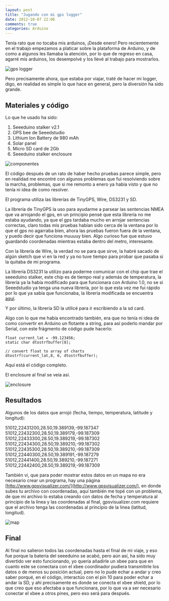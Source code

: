 ```yaml
---
layout: post
title: "Jugando con mi gps logger"
date: 2012-10-07 22:06
comments: true
categories: Arduino
---
```


Tenía rato que no tocaba mis arduinos, ¡Desde enero! Pero recientemente
en el trabajo empezamos a platicar sobre la plataforma de Arduino, y de
como a algunos les llamaba la atención, por lo que de regreso en casa,
agarré mis arduinos, los desempolvé y los llevé al trabajo para
mostrarlos.

![gps
logger](https://s3-us-west-1.amazonaws.com/jcastaneyra-blog/images/logger.jpg)

Pero precisamente ahora, que estaba por viajar, traté de hacer mi
logger, digo, en realidad es simple lo que hace en general, pero la
diversión ha sido grande.

<!-- more -->

## Materiales y código

Lo que he usado ha sido:

1. Seeeduino stalker v2.1
2. GPS bee de Seeedstudio
3. Lithium Ion Battery de 980 mAh
4. Solar panel
5. Micro SD card de 2Gb
6. Seeeduino stalker enclosure

![componentes](https://s3-us-west-1.amazonaws.com/jcastaneyra-blog/images/logger_components.jpg)

El código después de un rato de haber hecho pruebas parece simple, pero
en realidad me encontré con algunos problemas que fui resolviendo sobre
la marcha, problemas, que si me remonto a enero ya había visto y que no
tenía ni idea de como resolver.

El programa utiliza las librerías de TinyGPS, Wire, DS3231 y SD.

La librería de TinyGPS la uso para ayudarme a parsear las sentencias
NMEA que va arrojando el gps, en un principio pensé que esta librería no
me estaba ayudando, ya que el gps tardaba mucho en arrojar sentencias
correctas, claro todas mis pruebas habían sido cerca de la ventana por
lo que el gps no agarraba bien, ahora las pruebas fueron fuera de la
ventana, y puedo decir que funciona muuuuy bien. Algo curioso fue que
estuvo guardando coordenadas mientras estaba dentro del metro,
interesante.

Con la librería de Wire, la verdad no se para que sirve, la habré sacado
de algún sketch que vi en la red y ya no tuve tiempo para probar que
pasaba si la quitaba de mi programa.

La librería DS3231 la utilizo para poderme comunicar con el chip que
trae el seeeduino stalker, este chip es de tiempo real y además de
temperatura, la librería ya la había modificado para que funcionara con
Arduino 1.0, no se si Seeedstudio ya tenga una nueva librería, por lo
que esta vez me fui rápido por lo que ya sabía que funcionaba, la
librería modificada se encuentra
[aquí](https://github.com/jcastaneyra/ds3231_library).

Y por último, la librería SD la utilicé para ir escribiendo a la sd
card.

Algo con lo que me había encontrado también, era que no tenía ni idea de
como convertir en Arduino un flotante a string, para así poderlo mandar
por Serial, con este frágmento de código pude hacerlo:

```
float current_lat = -99.123456;
static char dtostrfbuffer[8];

// convert float to array of charts
dtostrf(current_lat,8, 6, dtostrfbuffer);
```

Aquí está el código completo.

<script src="https://gist.github.com/3845285.js"> </script>

El enclosure al final se veía así.

![enclosure](https://s3-us-west-1.amazonaws.com/jcastaneyra-blog/images/logger_enclosure.jpg)

## Resultados

Algunos de los datos que arrojó (fecha, tiempo, temperatura, latitude y
longitud):

51012,22431200,28.50,19.389139,-99.187347
51012,22432300,28.50,19.389179,-99.187309
51012,22433300,28.50,19.389219,-99.187302
51012,22434300,28.50,19.389210,-99.187302
51012,22435300,28.50,19.389210,-99.187309
51012,22440300,28.50,19.389191,-99.187279
51012,22441400,28.50,19.389210,-99.187271
51012,22442400,28.50,19.389219,-99.187309

También vi, que para poder mostrar estos datos en un mapa no era
necesario crear un programa, hay una página
[http://www.gpsvisualizer.com/](http://www.gpsvisualizer.com/), en donde
subes tu archivo con coordenadas, aquí también me topé con un problema,
de que mi archivo lo estaba creando con datos de fecha y temperatura al
principio de la línea y las coordenadas al final, gpsvisualizer.com
requiere que el archivo tenga las coordenadas al principio de la línea
(latitud, longitud).

![map](https://s3-us-west-1.amazonaws.com/jcastaneyra-blog/images/gps_logger_map.png)

## Final

Al final no salieron todos las coordenadas hasta el final de mi viaje, y
eso fue porque la batería del seeeduino se acabó, pero aún así, ha sido
muy divertido ver esto funcionando, yo quería añadirle un xbee para que
en cuanto este se conectara con el xbee coordinador pudiera transmitirle
los datos o de menos su posición actual, pero no lo pude echar a andar y
creo saber porqué, en el código, interactúo con el pin 10 para poder
echar a andar la SD, y ahí precisamente es donde se conecta el xbee
shield, por lo que creo que eso afectaba a que funcionara, por lo que va
a ser necesario conectar el xbee a otros pines, pero eso será para
después.


